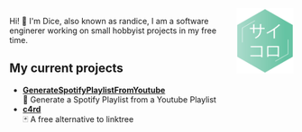 <img width="20%" align="right" src="https://github.com/DiceRandom/DiceRandom/blob/master/logo.png?raw=true" />

Hi! 👋 I'm Dice, also known as randice, I am a software enginerer working on small hobbyist projects in my free time. 

## My current projects

- [**GenerateSpotifyPlaylistFromYoutube**](https://github.com/DiceRandom/GenerateSpotifyPlaylistFromYoutube)  
    🎵 Generate a Spotify Playlist from a Youtube Playlist
- [**c4rd**](https://github.com/DiceRandom/c4rd)  
    🃏 A free alternative to linktree

